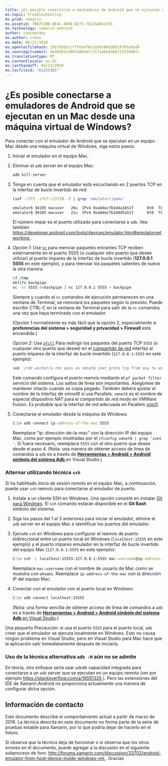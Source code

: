```yaml
---
title: ¿Es posible conectarse a emuladores de Android que se ejecutan en un Mac desde una máquina virtual de Windows?
ms.topic: troubleshooting
ms.prod: xamarin
ms.assetid: 7B6752BB-8E4C-4690-B275-7E425A051F45
ms.technology: xamarin-android
author: conceptdev
ms.author: crdun
ms.date: 06/21/2018
ms.openlocfilehash: 35bfdb92ccfffe54f0ca10dc001d8919703a5bd8
ms.sourcegitcommit: 4b402d1c508fa84e4fc3171a6e43b811323948fc
ms.translationtype: MT
ms.contentlocale: es-ES
ms.lasthandoff: 04/23/2019
ms.locfileid: "61153365"
---
```

# <a name="is-it-possible-to-connect-to-android-emulators-running-on-a-mac-from-a-windows-vm"></a>¿Es posible conectarse a emuladores de Android que se ejecutan en un Mac desde una máquina virtual de Windows?

Para conectar con el emulador de Android que se ejecutan en un equipo Mac desde una máquina virtual de Windows, siga estos pasos:

1.  Iniciar el emulador en el equipo Mac.

2.  Eliminar el `adb` server en el equipo Mac:

    ```bash
    adb kill-server
    ```

3.  Tenga en cuenta que el emulador está escuchando en 2 puertos TCP en la interfaz de bucle invertido de red:

    ```bash
    lsof -iTCP -sTCP:LISTEN -P | grep 'emulator\|qemu'

    emulator6 94105 macuser   20u  IPv4 0xa8dacfb1d4a1b51f      0t0  TCP localhost:5555 (LISTEN)
    emulator6 94105 macuser   21u  IPv4 0xa8dacfb1d845a51f      0t0  TCP localhost:5554 (LISTEN)
    ```

    El número impar es el puerto utilizado para conectarse a `adb`. Vea también [ https://developer.android.com/tools/devices/emulator.html#emulatornetworking ](https://developer.android.com/tools/devices/emulator.html#emulatornetworking).

4.  _Opción 1_: Use [`nc`](https://developer.apple.com/library/mac/documentation/Darwin/Reference/ManPages/man1/nc.1.html)
    para reenviar paquetes entrantes TCP reciben externamente en el puerto 5555 (o cualquier otro puerto que desee utilizar) al puerto impares de la interfaz de bucle invertido (**127.0.0.1 5555** en este ejemplo), y para reenviar los paquetes salientes de nuevo la otra manera:

    ```bash
    cd /tmp
    mkfifo backpipe
    nc -kl 5555 0<backpipe | nc 127.0.0.1 5555 > backpipe
    ```

    Siempre y cuando el `nc` comandos de ejecución permanecen en una ventana de Terminal, se reenviará los paquetes según lo previsto. Puede escribir CTRL-C en la ventana de Terminal para salir de la `nc` comandos una vez que haya terminado con el emulador.

    (Opción 1 normalmente es más fácil que la opción 2, especialmente si **preferencias del sistema > seguridad y privacidad > Firewall** está encendida.) 

    _Opción 2_: Use [`pfctl`](https://developer.apple.com/library/mac/documentation/Darwin/Reference/ManPages/man8/pfctl.8.html)
    Para redirigir los paquetes del puerto TCP `5555` (o cualquier otro puerto que desee) en el [compartido de red](http://kb.parallels.com/en/4948) interfaz al puerto impares de la interfaz de bucle invertido (`127.0.0.1:5555` en este ejemplo):

    ```bash
    sed '/rdr-anchor/a rdr pass on vmnet8 inet proto tcp from any to any port 5555 -> 127.0.0.1 port 5555' /etc/pf.conf | sudo pfctl -ef -
    ```

    Este comando configura el puerto reenvío mediante el `pf packet filter` servicio del sistema. Los saltos de línea son importantes. Asegúrese de mantener intacto cuando se copia pegado. También deberá ajustar el nombre de la interfaz de *vmnet8* si usa Parallels. `vmnet8` es el nombre de especial *dispositivo NAT* para el *compartido de red* modo en VMWare Fusion. Es probable que la interfaz de red adecuada en Parallels [vnic0](http://download.parallels.com/doc/psbm/en/Parallels_Server_Bare_Metal_Users_Guide/29258.htm).

5.  Conectarse al emulador desde la máquina de Windows:

    ```cmd
    C:\> adb connect ip-address-of-the-mac:5555
    ```

    Reemplace "ip: dirección-de-la-mac" con la dirección IP del equipo Mac, como por ejemplo mostradas por el `ifconfig vmnet8 | grep 'inet '`. Si fuera necesario, reemplace `5555` con el otro puerto que desee desde el paso 4\. (Nota: una manera de obtener acceso de línea de comandos a `adb` es a través de [ **Herramientas > Android > Android símbolo del sistema Adb** ](~/cross-platform/troubleshooting/questions/version-logs.md#adb-logcat) en Visual Studio.)

### <a name="alternate-technique-using-ssh"></a>Alternar utilizando técnica `ssh`

Si ha habilitado _inicio de sesión remoto_ en el equipo Mac, a continuación, puede usar `ssh` reenvío para conectarse al emulador de puerto.

1.  Instale a un cliente SSH en Windows. Una opción consiste en instalar [Git para Windows](https://git-for-windows.github.io/). El `ssh` comando estarán disponible en el **Git Bash** símbolo del sistema.

2.  Siga los pasos del 1 al 3 anteriores para iniciar el emulador, elimine el `adb` server en el equipo Mac e identificar los puertos del emulador.

3.  Ejecute `ssh` en Windows para configurar el reenvío de puerto bidireccional entre un puerto local en Windows (`localhost:15555` en este ejemplo) y el puerto impares emulador en la interfaz de bucle invertido del equipo Mac (`127.0.0.1:5555` en este ejemplo):

    ```cmd 
    C:\> ssh -L localhost:15555:127.0.0.1:5555 mac-username@ip-address-of-the-mac
    ```

    Reemplace `mac-username` con el nombre de usuario de Mac como se muestra con `whoami`. Reemplace `ip-address-of-the-mac` con la dirección IP del equipo Mac.

4.  Conectar con el emulador con el puerto local en Windows:

    ```cmd
    C:\> adb connect localhost:15555
    ```

    (Nota: una forma sencilla de obtener acceso de línea de comandos a `adb` es a través de [ **Herramientas > Android > Android símbolo del sistema Adb** en Visual Studio](~/cross-platform/troubleshooting/questions/version-logs.md#adb-logcat).)

Una pequeño Precaución: si usa el puerto `5555` para el puerto local, `adb` creer que el emulador se ejecuta localmente en Windows. Esto no causa ningún problema en Visual Studio, pero en Visual Studio para Mac hace que la aplicación salir inmediatamente después de iniciarla.

### <a name="alternate-technique-using-adb--h-is-not-yet-supported"></a>Uso de la técnica alternativa `adb -H` aún no se admite

En teoría, otro enfoque sería usar `adb`de capacidad integrada para conectarse a un `adb` server que se ejecutan en un equipo remoto (ver por ejemplo [ https://stackoverflow.com/a/18551325 ](https://stackoverflow.com/a/18551325)).
Pero las extensiones del IDE de Xamarin.Android no proporciona actualmente una manera de configurar dicha opción.

## <a name="contact-information"></a>Información de contacto

Este documento describe el comportamiento actual a partir de marzo de 2016. La técnica descrita en este documento no forma parte de la serie de pruebas estable para Xamarin, por lo que podría dejar de hacerlo en el futuro.

Si observa que la técnica deja de funcionar o si observa que los otros errores en el documento, puede agregar a la discusión en el siguiente subproceso de foro: [ http://forums.xamarin.com/discussion/33702/android-emulator-from-host-device-inside-windows-vm ](http://forums.xamarin.com/discussion/33702/android-emulator-from-host-device-inside-windows-vm).
Gracias

